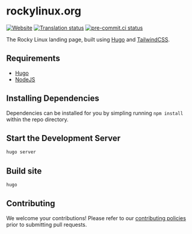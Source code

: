 # rockylinux.org

[![Website](https://img.shields.io/website?url=https%3A%2F%2Frockylinux.org)](https://rockylinux.org)
[![Translation status](http://weblate.rockylinux.org/widgets/rockylinux-org/-/website/svg-badge.svg)](http://weblate.rockylinux.org/engage/rockylinux-org/)
[![pre-commit.ci status](https://results.pre-commit.ci/badge/github/rocky-linux/rockylinux.org/main.svg)](https://results.pre-commit.ci/latest/github/rocky-linux/rockylinux.org/main)

The Rocky Linux landing page, built using [Hugo](https://gohugo.io) and [TailwindCSS](https://tailwindcss.com).

## Requirements

- [Hugo](https://gohugo.io)
- [NodeJS](https://nodejs.org)

## Installing Dependencies

Dependencies can be installed for you by simpling running `npm install` within the repo directory.

## Start the Development Server

```bash
hugo server
```

## Build site

```bash
hugo
```

## Contributing

We welcome your contributions! Please refer to our [contributing policies](https://github.com/rocky-linux/rockylinux.org/blob/main/CONTRIBUTING.md) prior to submitting pull requests.
